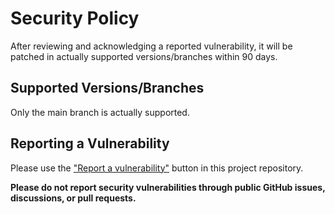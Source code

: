 <!--
SPDX-FileCopyrightText: 2023 Martin Helwig

SPDX-License-Identifier: MIT
-->

# Security Policy

After reviewing and acknowledging a reported vulnerability, it will be patched in actually supported versions/branches within 90 days.

## Supported Versions/Branches

Only the main branch is actually supported.

## Reporting a Vulnerability

Please use the ["Report a vulnerability"](https://github.com/MartinHelwig/auto-mouse/security/advisories/new) button in this project repository.

**Please do not report security vulnerabilities through public GitHub issues, discussions, or pull requests.**
